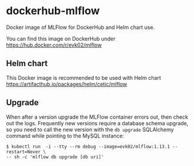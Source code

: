 # dockerhub-mlflow
Docker image of MLFlow for DockerHub and Helm chart use.

You can find this image on DockerHub under https://hub.docker.com/r/evk02/mlflow


## Helm chart

This Docker image is recommended to be used with Helm chart https://artifacthub.io/packages/helm/cetic/mlflow

## Upgrade

When after a version upgrade the MLFlow container errors out, then check out the logs.
Frequently new versions require a database schema upgrade, so you need to call the new version with
the `db upgrade` SQLAlchemy command while pointing to the MySQL instance:
```
$ kubectl run  -i --tty --rm debug --image=evk02/mlflow:1.13.1 --restart=Never \
-- sh -c 'mlflow db upgrade [db uri]'
```

